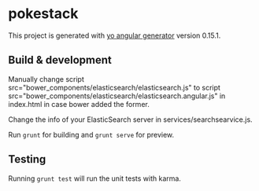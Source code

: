 # pokestack

This project is generated with [yo angular generator](https://github.com/yeoman/generator-angular)
version 0.15.1.

## Build & development

Manually change script src="bower_components/elasticsearch/elasticsearch.js" to script src="bower_components/elasticsearch/elasticsearch.angular.js" in index.html in case bower added the former.

Change the info of your ElasticSearch server in services/searchsearvice.js.

Run `grunt` for building and `grunt serve` for preview.

## Testing

Running `grunt test` will run the unit tests with karma.
